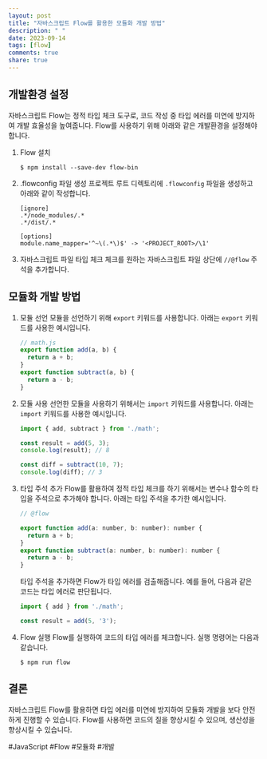 ```yaml
---
layout: post
title: "자바스크립트 Flow를 활용한 모듈화 개발 방법"
description: " "
date: 2023-09-14
tags: [flow]
comments: true
share: true
---
```


## 개발환경 설정
자바스크립트 Flow는 정적 타입 체크 도구로, 코드 작성 중 타입 에러를 미연에 방지하여 개발 효율성을 높여줍니다. Flow를 사용하기 위해 아래와 같은 개발환경을 설정해야 합니다.

1. Flow 설치
   ```
   $ npm install --save-dev flow-bin
   ```

2. .flowconfig 파일 생성
   프로젝트 루트 디렉토리에 `.flowconfig` 파일을 생성하고 아래와 같이 작성합니다.
   ```
   [ignore]
   .*/node_modules/.*
   .*/dist/.*

   [options]
   module.name_mapper='^~\(.*\)$' -> '<PROJECT_ROOT>/\1'
   ```

3. 자바스크립트 파일 타입 체크
   체크를 원하는 자바스크립트 파일 상단에 `//@flow` 주석을 추가합니다.

## 모듈화 개발 방법

1. 모듈 선언
   모듈을 선언하기 위해 `export` 키워드를 사용합니다. 아래는 `export` 키워드를 사용한 예시입니다.

   ```javascript
   // math.js
   export function add(a, b) {
     return a + b;
   }
   export function subtract(a, b) {
     return a - b;
   }
   ```

2. 모듈 사용
   선언한 모듈을 사용하기 위해서는 `import` 키워드를 사용합니다. 아래는 `import` 키워드를 사용한 예시입니다.

   ```javascript
   import { add, subtract } from './math';

   const result = add(5, 3);
   console.log(result); // 8

   const diff = subtract(10, 7);
   console.log(diff); // 3
   ```

3. 타입 주석 추가
   Flow를 활용하여 정적 타입 체크를 하기 위해서는 변수나 함수의 타입을 주석으로 추가해야 합니다. 아래는 타입 주석을 추가한 예시입니다.

   ```javascript
   // @flow

   export function add(a: number, b: number): number {
     return a + b;
   }
   export function subtract(a: number, b: number): number {
     return a - b;
   }
   ```

   타입 주석을 추가하면 Flow가 타입 에러를 검출해줍니다. 예를 들어, 다음과 같은 코드는 타입 에러로 판단됩니다.

   ```javascript
   import { add } from './math';

   const result = add(5, '3');
   ```

4. Flow 실행
   Flow를 실행하여 코드의 타입 에러를 체크합니다. 실행 명령어는 다음과 같습니다.

   ```
   $ npm run flow
   ```

## 결론
자바스크립트 Flow를 활용하면 타입 에러를 미연에 방지하여 모듈화 개발을 보다 안전하게 진행할 수 있습니다. Flow를 사용하면 코드의 질을 향상시킬 수 있으며, 생산성을 향상시킬 수 있습니다.

#JavaScript #Flow #모듈화 #개발